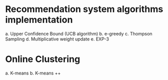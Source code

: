 # Recommendation system algorithms implementation
a. Upper Confidence Bound (UCB algorithm)
b. e-greedy 
c. Thompson Sampling
d. Multiplicative weight update
e. EXP-3 

# Online Clustering 
a. K-means 
b. K-means ++

